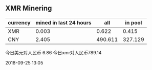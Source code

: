 ## XMR Minering

|currency|mined in last 24 hours|all|in pool|
|---|---|---|---|
|XMR|0.003|0.622|0.415|
|CNY|2.405|490.611|327.129|

今日美元对人民币 6.86	今日xmr对人民币789.14


2018-09-25 13:05